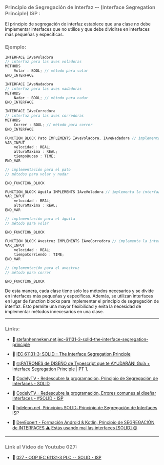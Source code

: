 ### <span style="color:grey"> Principio de Segregación de Interfaz -- (Interface Segregation Principle) ISP :</span>

El principio de segregación de interfaz establece que una clase no debe implementar interfaces que no utilice y que debe dividirse en interfaces más pequeñas y específicas.

### <span style="color:grey">Ejemplo:</span>

```javascript
INTERFACE IAveVoladora
// interfaz para las aves voladoras
METHODS
    Volar : BOOL; // método para volar
END_INTERFACE

INTERFACE IAveNadadora
// interfaz para las aves nadadoras
METHODS
    Nadar : BOOL; // método para nadar
END_INTERFACE

INTERFACE IAveCorredora
// interfaz para las aves corredoras
METHODS
    Correr : BOOL; // método para correr
END_INTERFACE

FUNCTION_BLOCK Pato IMPLEMENTS IAveVoladora, IAveNadadora // implementa las interfaces IAveVoladora e IAveNadadora
VAR_INPUT
    velocidad : REAL;
    alturaMaxima : REAL;
    tiempoBuceo : TIME;
END_VAR

// implementación para el pato
// métodos para volar y nadar

END_FUNCTION_BLOCK

FUNCTION_BLOCK Aguila IMPLEMENTS IAveVoladora // implementa la interfaz IAveVoladora solamente
VAR_INPUT
    velocidad : REAL;
    alturaMaxima : REAL;
END_VAR

// implementación para el águila
// método para volar

END_FUNCTION_BLOCK

FUNCTION_BLOCK Avestruz IMPLEMENTS IAveCorredora // implementa la interfaz IAveCorredora solamente
VAR_INPUT
    velocidad : REAL;
    tiempoCorriendo : TIME;
END_VAR

// implementación para el avestruz
// método para correr

END_FUNCTION_BLOCK
```
De esta manera, cada clase tiene solo los métodos necesarios y se divide en interfaces más pequeñas y específicas. Además, se utilizan interfaces en lugar de function blocks para implementar el principio de segregación de interfaz. Esto permite una mayor flexibilidad y evita la necesidad de implementar métodos innecesarios en una clase.
***
### <span style="color:grey">Links:</span>
- 🔗 [stefanhenneken.net,iec-61131-3-solid-the-interface-segregation-principle](https://stefanhenneken.net/2023/02/25/iec-61131-3-solid-the-interface-segregation-principle/)

- 🔗 [IEC 61131-3: SOLID – The Interface Segregation Principle](https://stefanhenneken.net/2023/02/25/iec-61131-3-solid-the-interface-segregation-principle/#more-2505)

- 🔗 [🤓¡PATRONES de DISEÑO de Typescript que te AYUDARÁN! Guía + Interface Segregation Principle | PT 1.](https://www.youtube.com/watch?v=Ph7kXNmski8)

- 🔗 [CodelyTV - Redescubre la programación, Principio de Segregación de Interfaces - SOLID](https://www.youtube.com/watch?v=EzUIbMdxJTk)

- 🔗 [CodelyTV - Redescubre la programación, Errores comunes al diseñar Interfaces - #SOLID - ISP](https://www.youtube.com/watch?v=mDAQLkdNGHU)

- 🔗 [hdeleon.net, Principios SOLID: Principio de Segregación de Interfaces ISP](https://www.youtube.com/watch?v=4741GhnZmOk)

- 🔗 [DevExpert - Formación Android & Kotlin, Principio de SEGREGACIÓN de INTERFACES ⚠ Estás usando mal las interfaces [SOLID] 🟡](https://www.youtube.com/watch?v=BrPeEdtlDPE)
***
### <span style="color:grey">Link al Video de Youtube 027:</span>
- 🔗 [027 - OOP IEC 61131-3 PLC -- SOLID - ISP]()